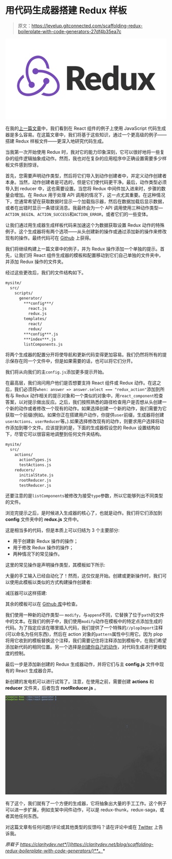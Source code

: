 # 用代码生成器搭建 Redux 样板

> 原文：<https://levelup.gitconnected.com/scaffolding-redux-boilerplate-with-code-generators-27df4b35ea7c>

![](img/95f4db91032198318a1606d2682d158d.png)

在我的[上一篇文章](/speed-up-your-react-developer-workflow-with-code-generators-f8181eced241)中，我们看到在 React 组件的例子上使用 JavaScript 代码生成器是多么容易。在这篇文章中，我们将基于这些知识，通过一个更高级的例子——搭建 Redux 样板文件——更深入地研究代码生成。

当我第一次开始使用 Redux 时，我对它的能力印象深刻，它可以很好地将一些复杂的组件逻辑抽象成动作。然而，我也对在复杂的应用程序中正确设置需要多少样板文件感到惊讶。

首先，您需要声明动作类型，然后将它们导入到动作创建者中，并定义动作创建者本身。当然，动作创建者是可选的，但是它们使代码更干净。最后，动作类型必须导入到 reducer 中，这也需要设置。当您将 Redux 中间件加入进来时，步骤的数量会增加。在 Redux 用于处理 API 调用的情况下，这一点尤其重要。在这种情况下，您通常希望在获取数据时显示一个加载指示器，然后在数据加载后显示数据，或者在出错时显示一条错误消息。我最终会为一个 API 调用使用三种动作类型— `ACTION_BEGIN`、`ACTION_SUCCESS`和`ACTION_ERROR`，或者它们的一些变体。

让我们通过用生成器生成样板代码来加速这个为数据获取设置 Redux 动作的特殊例子。这个生成器将有两个选项——从头创建新的操作或通过添加新的操作来修改现有的操作。最终代码可在 [Github](https://github.com/Clarity-89/react-generator) 上获得。

我们将继续构建上一篇文章中的例子，并为 Redux 操作添加一个单独的提示。首先，让我们将 React 组件生成器的模板和配置移动到它们自己单独的文件夹中，并添加 Redux 操作的文件夹。

经过这些更改后，我们的文件结构如下。

```
mysite/
  src/
    scripts/
      generator/
        ***config***/
          react.js
          redux.js
        templates/
          react/
          redux/
        ***config***.js
        ***index***.js
        listComponents.js
```

将两个生成器的配置分开将使导航和更新代码变得更加容易。我们仍然将所有的提示保存在同一个文件中，但是如果需要的话，也可以将它们分开。

我们将从向我们的主`config.js`添加更多提示开始。

在最高层，我们询问用户他们是否想要支持 React 组件或 Redux 动作。在这之后，我们必须将`when: answer => answer.select === "redux_action"`添加到所有与 Redux 动作相关的提示对象和一个类似的对象中，用`react_component`检查答案，以对提示做出反应。之后，我们按照熟悉的路径检查用户是否想从头创建一个新的动作或者修改一个现有的动作。如果选择创建一个新的动作，我们需要为它获取一个前缀(例如。如果你正在搭建用户动作，你提供`user`前缀，生成器将创建`userActions`、`userReducer`等。).如果选择修改现有的动作，则要求用户选择将动作添加到哪个文件。应该提到的是，下面的生成器假设您的 Redux 设置结构如下，尽管它可以很容易地调整到任何文件夹结构。

```
mysite/
  src/
    actions/
      actionTypes.js
      testActions.js
    reducers/
      initialState.js
      rootReducer.js
      testReducer.js
```

还要注意的是`listComponents`被修改为接受`type`参数，所以它能够列出不同类型的文件。

浏览完提示之后，是时候进入生成器的核心了，也就是动作。我们将它们添加到 **config** 文件夹中的 **redux.js** 文件中。

这是相当多的代码，但是本质上可以归结为 3 个主要部分:

*   用于创建新 Redux 操作的操作；
*   用于修改 Redux 操作的操作；
*   两种情况下的常见操作。

这里的常见操作是声明操作类型，其模板如下所示:

大量的手工输入已经自动化了！然而，这仅仅是开始。创建或更新操作时，我们可以使用此模板以类似的方式构建操作创建者:

减压器可以这样搭建:

其余的模板可以在 [Github 库](https://github.com/Clarity-89/react-generator/tree/master/src/scripts/generator)中检查。

我们使用一种新的动作类型— `modify`，与`append`不同，它替换了位于`path`的文件中的文本。在我们的例子中，我们使用`modify`动作在模板中的特定点添加生成的代码。为了指定应该在哪里插入代码，我们提供了一个特殊的`//plopImport`注释(可以命名为任何东西)，然后在 action 对象的`pattern`属性中引用它。因为 plop 将用它收到的模板替换这个注释，我们需要记住将注释添加到模板中，在我们希望添加新代码的相同位置。另一个选择是[创建你自己的动作](https://github.com/amwmedia/plop#setactiontype)，对代码生成进行更细粒度的控制。

最后一步是添加新创建的 Redux 生成器动作，并将它们与主 **config.js** 文件中现有的 React 生成器合并。

新创建的发电机可以进行试驾了。注意，在使用之前，需要创建 **actions** 和 **reducer** 文件夹，后者包含 **rootReducer.js** 。

![](img/7d6229eab1f045e82ec036a6f0ee395d.png)

有了这个，我们就有了一个方便的生成器，它将抽象出大量的手工工作。这个例子可以进一步扩展，例如支架中间件动作，可以是 redux-thunk，redux-saga，或者其他任何东西。

对这篇文章有任何问题/评论或其他类型的反馈吗？请在评论中或在 [Twitter](https://mobile.twitter.com/Clarity_89) 上告诉我。

*原载于 https://claritydev.net*[](https://claritydev.net/blog/scaffolding-redux-boilerplate-with-code-generators/)**。**